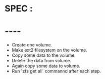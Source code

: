 # SPEC :
# ----	

* Create one volume.
* Make ext2 filesystem on the volume.
* Copy some data to the volume.
* Delete the data from volume.
* Again copy some data to volume.
* Run 'zfs get all' commannd after each step.



